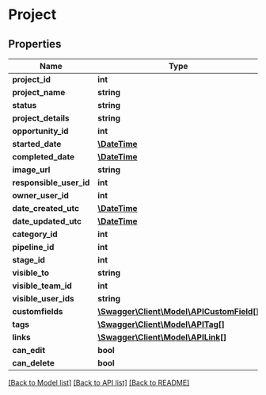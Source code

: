 # Project

## Properties
Name | Type | Description | Notes
------------ | ------------- | ------------- | -------------
**project_id** | **int** |  | [optional] 
**project_name** | **string** |  | 
**status** | **string** |  | 
**project_details** | **string** |  | [optional] 
**opportunity_id** | **int** |  | [optional] 
**started_date** | [**\DateTime**](\DateTime.md) |  | [optional] 
**completed_date** | [**\DateTime**](\DateTime.md) |  | [optional] 
**image_url** | **string** |  | [optional] 
**responsible_user_id** | **int** |  | [optional] 
**owner_user_id** | **int** |  | [optional] 
**date_created_utc** | [**\DateTime**](\DateTime.md) |  | [optional] 
**date_updated_utc** | [**\DateTime**](\DateTime.md) |  | [optional] 
**category_id** | **int** |  | [optional] 
**pipeline_id** | **int** |  | [optional] 
**stage_id** | **int** |  | [optional] 
**visible_to** | **string** |  | [optional] 
**visible_team_id** | **int** |  | [optional] 
**visible_user_ids** | **string** |  | [optional] 
**customfields** | [**\Swagger\Client\Model\APICustomField[]**](APICustomField.md) |  | [optional] 
**tags** | [**\Swagger\Client\Model\APITag[]**](APITag.md) |  | [optional] 
**links** | [**\Swagger\Client\Model\APILink[]**](APILink.md) |  | [optional] 
**can_edit** | **bool** |  | [optional] 
**can_delete** | **bool** |  | [optional] 

[[Back to Model list]](../README.md#documentation-for-models) [[Back to API list]](../README.md#documentation-for-api-endpoints) [[Back to README]](../README.md)


